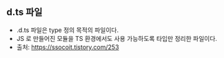 ## d.ts 파일

- .d.ts 파일은 type 정의 목적의 파일이다.
- JS 로 만들어진 모듈을 TS 환경에서도 사용 가능하도록 타입만 정리한 파일이다.
- 출처: https://ssocoit.tistory.com/253
